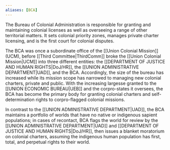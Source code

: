 ```yaml
---
aliases: [BCA]
---
```


The Bureau of Colonial Administration is responsible for granting and maintaining colonial licenses as well as overseeing a range of other territorial matters. It sets colonial priority zones, manages private charter licensing, and is the first court for colonial disputes. 

The BCA was once a subordinate office of the [[Union Colonial Mission]] (UCM), before [[Third Committee|ThirdComm]] broke the [[Union Colonial Mission|UCM]] into three different entities: the [[DEPARTMENT OF JUSTICE AND HUMAN RIGHTS|DoJ/HR]], the [[UNION ADMINISTRATIVE DEPARTMENT|UAD]], and the BCA. Accordingly, the size of the bureau has increased while its mission scope has narrowed to managing new colonial charters, private and public. With the increasing largesse granted to the [[UNION ECONOMIC BUREAU|UEB]] and the corpro-states it oversees, the BCA has become the primary body for granting colonial charters and self-determination rights to corpro-flagged colonial missions.

In contrast to the [[UNION ADMINISTRATIVE DEPARTMENT|UAD]], the BCA maintains a portfolio of worlds that have no native or indigenous sapient populations; in cases of recontact, BCA flags the world for review by the [[UNION ADMINISTRATIVE DEPARTMENT|UAD]] and [[DEPARTMENT OF JUSTICE AND HUMAN RIGHTS|DoJ/HR]], then issues a blanket moratorium on colonial charters, assuming the indigenous human population has first, total, and perpetual rights to their world.